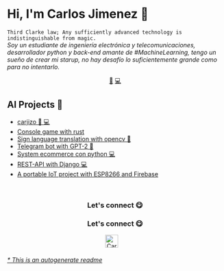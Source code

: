 # Hi, I'm Carlos Jimenez 👋

`Third Clarke law; Any sufficiently advanced technology is indistinguishable from magic.`<br><em>Soy un estudiante de ingeniería electrónica y telecomunicaciones, desarrollador python y back-end amante de #MachineLearning, tengo un sueño de crear mi starup, no hay desafío lo suficientemente grande como para no intentarlo.</em>

<p align="center">
<a href="https://github.com/carjizo/carjizo/blob/master/ai.md">🤖</a>
<a href="https://github.com/carjizo/carjizo/blob/master/backend.md">💻</a>
</p>

## AI Projects 🤖

- [carjizo 🤖 💻](https://github.com/carjizo/carjizo)
- [Console game with rust](https://github.com/carjizo/rust-console-game)
- [Sign language translation with opencv 🤖](https://github.com/carjizo/Traductor-Lenguaje-de-signos)
- [Telegram bot with GPT-2 🤖](https://github.com/carjizo/Telegram-bot-GPT2)
- [System ecommerce con python 💻](https://github.com/carjizo/system-ecommerce)
- [REST-API with Django 💻](https://github.com/carjizo/REST-API-django)
- [A portable IoT project with ESP8266 and Firebase](https://github.com/carjizo/ESP8266-Heartbeat-temp-humd)
  <br>

<br>

<div align="center">
<h3 align="center">Let's connect 😋</h3>
</div>
<div align="center">
<h3 align="center">Let's connect 😋</h3>
</div>
<p align="center">
<a href="https://www.linkedin.com/in/carlos-jim%C3%A9nez-784005208/" target="blank">
<img align="center" width="30px" alt="Carlos Jiménez LinkedIn" src="https://www.vectorlogo.zone/logos/linkedin/linkedin-icon.svg"/></a> &nbsp; &nbsp;

</p>

###### [\* This is an autogenerate readme](https://github.com/carjizo/carjizo/tree/master/ReadmeGenerator)
